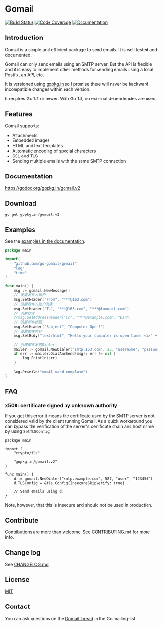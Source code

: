 # Gomail
[![Build Status](https://travis-ci.org/go-gomail/gomail.svg?branch=v2)](https://travis-ci.org/go-gomail/gomail) [![Code Coverage](http://gocover.io/_badge/gopkg.in/gomail.v2)](http://gocover.io/gopkg.in/gomail.v2) [![Documentation](https://godoc.org/gopkg.in/gomail.v2?status.svg)](https://godoc.org/gopkg.in/gomail.v2)

## Introduction

Gomail is a simple and efficient package to send emails. It is well tested and
documented.

Gomail can only send emails using an SMTP server. But the API is flexible and it
is easy to implement other methods for sending emails using a local Postfix, an
API, etc.

It is versioned using [gopkg.in](https://gopkg.in) so I promise
there will never be backward incompatible changes within each version.

It requires Go 1.2 or newer. With Go 1.5, no external dependencies are used.


## Features

Gomail supports:
- Attachments
- Embedded images
- HTML and text templates
- Automatic encoding of special characters
- SSL and TLS
- Sending multiple emails with the same SMTP connection


## Documentation

https://godoc.org/gopkg.in/gomail.v2


## Download

    go get gopkg.in/gomail.v2


## Examples

See the [examples in the documentation](https://godoc.org/gopkg.in/gomail.v2#example-package).
```go
package main

import(
    "github.com/go-gomail/gomail"
    "log"
    "time"
)

func main() {
    msg := gomail.NewMessage()
    // 设置发件人账户
    msg.SetHeader("From", "***@163.com")
    // 设置收件人账户列表
    msg.SetHeader("To", "***@163.com", "***@foxmail.com")
    // 设置抄送
    //msg.SetAddressHeader("Cc", "***@example.com", "Dan")
    // 设置邮件标题
    msg.SetHeader("Subject", "Computer Open!")
    // 设置邮件内容
    msg.SetBody("text/html", "Hello your computer is open time: <b>" + time.Now().Format("2006-01-02 15:04:05") + "</b>")

    // 创建邮件发送Dialer
    mailer := gomail.NewDialer("smtp.163.com", 25, "username", "password")
    if err := mailer.DialAndSend(msg); err != nil {
        log.Println(err)
    }
    
    log.Println("email send complate")
}
```


## FAQ

### x509: certificate signed by unknown authority

If you get this error it means the certificate used by the SMTP server is not
considered valid by the client running Gomail. As a quick workaround you can
bypass the verification of the server's certificate chain and host name by using
`SetTLSConfig`:

    package main

    import (
    	"crypto/tls"

    	"gopkg.in/gomail.v2"
    )

    func main() {
    	d := gomail.NewDialer("smtp.example.com", 587, "user", "123456")
    	d.TLSConfig = &tls.Config{InsecureSkipVerify: true}

        // Send emails using d.
    }

Note, however, that this is insecure and should not be used in production.


## Contribute

Contributions are more than welcome! See [CONTRIBUTING.md](CONTRIBUTING.md) for
more info.


## Change log

See [CHANGELOG.md](CHANGELOG.md).


## License

[MIT](LICENSE)


## Contact

You can ask questions on the [Gomail
thread](https://groups.google.com/d/topic/golang-nuts/jMxZHzvvEVg/discussion)
in the Go mailing-list.
